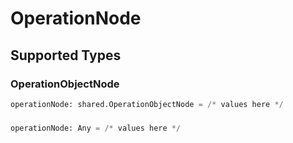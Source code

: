 # OperationNode


## Supported Types

### OperationObjectNode

```python
operationNode: shared.OperationObjectNode = /* values here */
```

### 

```python
operationNode: Any = /* values here */
```

